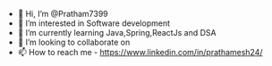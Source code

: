 - 👋 Hi, I’m @Pratham7399
- 👀 I’m interested in Software development 
- 🌱 I’m currently learning Java,Spring,ReactJs and DSA
- 💞️ I’m looking to collaborate on 
- 📫 How to reach me - https://www.linkedin.com/in/prathamesh24/

<!---
Pratham7399/Pratham7399 is a ✨ special ✨ repository because its `README.md` (this file) appears on your GitHub profile.
You can click the Preview link to take a look at your changes.
--->
